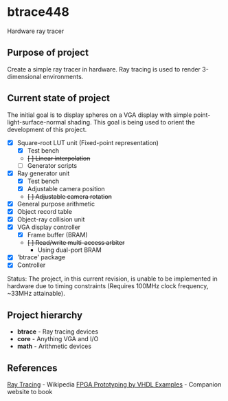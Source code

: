 # btrace448
Hardware ray tracer

## Purpose of project

Create a simple ray tracer in hardware. Ray tracing is used to render 3-dimensional environments.

## Current state of project

The initial goal is to display spheres on a VGA display with simple point-light-surface-normal shading. This goal is being used to orient the development of this project.

- [x] Square-root LUT unit (Fixed-point representation)
  - [x] Test bench
  - ~~[ ] Linear interpolation~~
  - [ ] Generator scripts
- [x] Ray generator unit
  - [x] Test bench
  - [x] Adjustable camera position
  - ~~[ ] Adjustable camera rotation~~
- [x] General purpose arithmetic
- [x] Object record table
- [x] Object-ray collision unit
- [x] VGA display controller
  - [x] Frame buffer (BRAM)
  - ~~[ ] Read/write multi-access arbiter~~
    - Using dual-port BRAM
- [x] 'btrace' package
- [x] Controller

Status: The project, in this current revision, is unable to be implemented in hardware due to timing constraints (Requires 100MHz clock frequency, ~33MHz attainable).

## Project hierarchy

- **btrace** - Ray tracing devices
- **core** - Anything VGA and I/O
- **math** - Arithmetic devices

## References

[Ray Tracing](https://en.wikipedia.org/wiki/Ray_tracing_(graphics)) - Wikipedia
[FPGA Prototyping by VHDL Examples](http://academic.csuohio.edu/chu_p/rtl/fpga_vhdl.html) - Companion website to book
